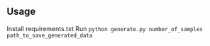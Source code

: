 ## Usage
Install requirements.txt
Run `python generate.py number_of_samples path_to_save_generated_data`
